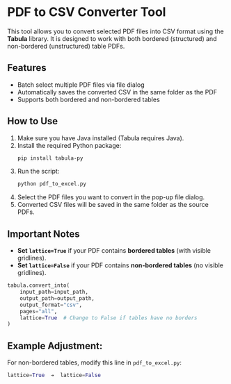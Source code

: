 
# PDF to CSV Converter Tool

This tool allows you to convert selected PDF files into CSV format using the **Tabula** library.
It is designed to work with both bordered (structured) and non-bordered (unstructured) table PDFs.

## Features
- Batch select multiple PDF files via file dialog
- Automatically saves the converted CSV in the same folder as the PDF
- Supports both bordered and non-bordered tables

## How to Use
1. Make sure you have Java installed (Tabula requires Java).
2. Install the required Python package:
   ```bash
   pip install tabula-py
   ```
3. Run the script:
   ```bash
   python pdf_to_excel.py
   ```
4. Select the PDF files you want to convert in the pop-up file dialog.
5. Converted CSV files will be saved in the same folder as the source PDFs.

## Important Notes
- **Set `lattice=True`** if your PDF contains **bordered tables** (with visible gridlines).
- **Set `lattice=False`** if your PDF contains **non-bordered tables** (no visible gridlines).

```python
tabula.convert_into(
    input_path=input_path,
    output_path=output_path,
    output_format="csv",
    pages="all",
    lattice=True  # Change to False if tables have no borders
)
```

## Example Adjustment:
For non-bordered tables, modify this line in `pdf_to_excel.py`:
```python
lattice=True  ➔  lattice=False
```
